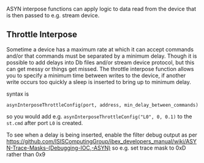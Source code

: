 ASYN interpose functions can apply logic to data read from the device that is then passed to e.g. stream device. 

## Throttle Interpose

Sometime a device has a maximum rate at which it can accept commands and/or that commands must be separated by a minimum delay. Though it is possible to add delays into Db files and/or stream device protocol, but this can get messy or things get missed. The throttle interpose function allows you to specify a minimum time between writes to the device, if another write occurs too quickly a sleep is inserted to bring up to minimum delay.

syntax is
```
asynInterposeThrottleConfig(port, address, min_delay_between_commands)
```

so you would add e.g. `asynInterposeThrottleConfig("L0", 0, 0.1)` to the `st.cmd` after port `L0` is created.

To see when a delay is being inserted, enable the filter debug output as per https://github.com/ISISComputingGroup/ibex_developers_manual/wiki/ASYN-Trace-Masks-(Debugging-IOC,-ASYN) so e.g. set trace mask to 0xD rather than 0x9

